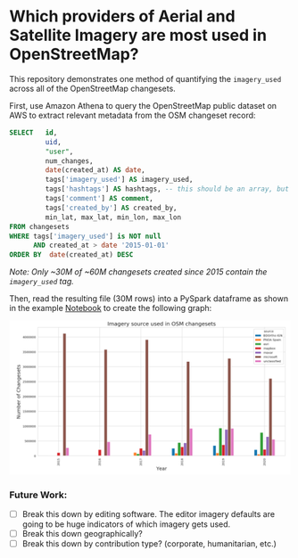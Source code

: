 # Which providers of Aerial and Satellite Imagery are most used in OpenStreetMap?

This repository demonstrates one method of quantifying the `imagery_used` across all of the OpenStreetMap changesets.

First, use Amazon Athena to query the OpenStreetMap public dataset on AWS to extract relevant metadata from the OSM changeset record: 

```sql
SELECT   id,
         uid,
         "user",
         num_changes,
         date(created_at) AS date,
         tags['imagery_used'] AS imagery_used, 
         tags['hashtags'] AS hashtags, -- this should be an array, but spark doesn't like that
         tags['comment'] AS comment,
         tags['created_by'] AS created_by, 
         min_lat, max_lat, min_lon, max_lon
FROM changesets
WHERE tags['imagery_used'] is NOT null
      AND created_at > date '2015-01-01'
ORDER BY  date(created_at) DESC 
```

_Note: Only ~30M of ~60M changesets created since 2015 contain the `imagery_used` tag._

Then, read the resulting file (30M rows) into a PySpark dataframe as shown in the example [Notebook](https://github.com/jenningsanderson/imagery-used-tag/blob/master/OSM%20Changeset%20Imagery%20Tag%20Analysis%20V2.ipynb) to create the following graph:

![Aerial Imagery Graph](docs/aerial-imagery-graph.png)


### Future Work: 

- [ ] Break this down by editing software. The editor imagery defaults are going to be huge indicators of which imagery gets used.
- [ ] Break this down geographically? 
- [ ] Break this down by contribution type? (corporate, humanitarian, etc.)
